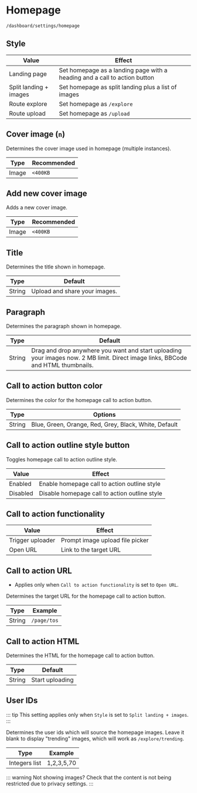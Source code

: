 # Homepage

`/dashboard/settings/homepage`

## Style

| Value                  | Effect                                                                    |
| ---------------------- | ------------------------------------------------------------------------- |
| Landing page           | Set homepage as a landing page with a heading and a call to action button |
| Split landing + images | Set homepage as split landing plus a list of images                       |
| Route explore          | Set homepage as `/explore`                                                |
| Route upload           | Set homepage as `/upload`                                                 |

## Cover image (`n`)

Determines the cover image used in homepage (multiple instances).

| Type  | Recommended |
| ----- | ----------- |
| Image | `<400KB`    |

## Add new cover image

Adds a new cover image.

| Type  | Recommended |
| ----- | ----------- |
| Image | `<400KB`    |

## Title

Determines the title shown in homepage.

| Type   | Default                       |
| ------ | ----------------------------- |
| String | Upload and share your images. |

## Paragraph

Determines the paragraph shown in homepage.

| Type   | Default                                                                                                                          |
| ------ | -------------------------------------------------------------------------------------------------------------------------------- |
| String | Drag and drop anywhere you want and start uploading your images now. 2 MB limit. Direct image links, BBCode and HTML thumbnails. |

## Call to action button color

Determines the color for the homepage call to action button.

| Type   | Options                                               |
| ------ | ----------------------------------------------------- |
| String | Blue, Green, Orange, Red, Grey, Black, White, Default |

## Call to action outline style button

Toggles homepage call to action outline style.

| Value    | Effect                                        |
| -------- | --------------------------------------------- |
| Enabled  | Enable homepage call to action outline style  |
| Disabled | Disable homepage call to action outline style |

## Call to action functionality

| Value            | Effect                          |
| ---------------- | ------------------------------- |
| Trigger uploader | Prompt image upload file picker |
| Open URL         | Link to the target URL          |

## Call to action URL

* Applies only when `Call to action functionality` is set to `Open URL`.

Determines the target URL for the homepage call to action button.

| Type   | Example     |
| ------ | ----------- |
| String | `/page/tos` |

## Call to action HTML

Determines the HTML for the homepage call to action button.

| Type   | Default         |
| ------ | --------------- |
| String | Start uploading |

## User IDs

::: tip
This setting applies only when `Style` is set to `Split landing + images`.
:::

Determines the user ids which will source the homepage images. Leave it blank to display "trending" images, which will work as `/explore/trending`.

| Type          | Example    |
| ------------- | ---------- |
| Integers list | 1,2,3,5,70 |

::: warning Not showing images?
Check that the content is not being restricted due to privacy settings.
:::
